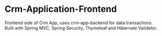 # Crm-Application-Frontend
 Frontend side of Crm App, uses crm-app-backend for data transactions. Built with Spring MVC, Spring Security, Thymeleaf and Hibernate Validator.
